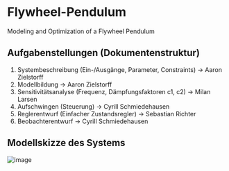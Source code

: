 # Flywheel-Pendulum
Modeling and Optimization of a Flywheel Pendulum

## Aufgabenstellungen (Dokumentenstruktur)

1. Systembeschreibung (Ein-/Ausgänge, Parameter, Constraints) -> Aaron Zielstorff
2. Modellbildung -> Aaron Zielstorff
3. Sensitivitätsanalyse (Frequenz, Dämpfungsfaktoren c1, c2) -> Milan Larsen
4. Aufschwingen (Steuerung) -> Cyrill Schmiedehausen
5. Reglerentwurf (Einfacher Zustandsregler) -> Sebastian Richter
6. Beobachterentwurf -> Cyrill Schmiedehausen

## Modellskizze des Systems

![image](https://user-images.githubusercontent.com/17433117/185792032-e300582d-aec1-4515-ad96-6ec87949a285.png)
